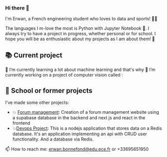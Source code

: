### Hi there 👋

I'm Erwan, a French engineering student who loves to data and sports! 👩‍💻

The languages I m-love the most is Python with Jupyter Notebook 🐍. I always try to have a project in progress, whether personal or for school. I hope you will be as enthusiastic about my projects as I am about them! 🤩

## 📚 Current project

🌱 I’m currently learning a lot about machine learning and that's why 🔭 I’m currently working on a project of computer vision called : 

## 📌 School or former projects

I've made some other projects:
- 💥 [Forum management](https://github.com/erwan1812/ece-webapp-Bonnefond-Freisz): Creation of a forum management website using a supabase database in the backend and next js and react in the frontend
- 💥[Devops Project](https://github.com/erwan1812/ece-devops-project-Bonnefond-Freisz): This is a nodejs application that stores data on a Redis database. It's an application implementing an api with CRUD user functionality. And a database via Redis.


📫 How to reach me: erwan.bonnefond@edu.ece.fr or +33695651950
<!--
**erwan1812/erwan1812** is a ✨ _special_ ✨ repository because its `README.md` (this file) appears on your GitHub profile.

Here are some ideas to get you started:

- 🔭 I’m currently working on ...
- 🌱 I’m currently learning ...
- 👯 I’m looking to collaborate on ...
- 🤔 I’m looking for help with ...
- 💬 Ask me about ...
- 📫 How to reach me: ...
- 😄 Pronouns: ...
- ⚡ Fun fact: ...
-->
